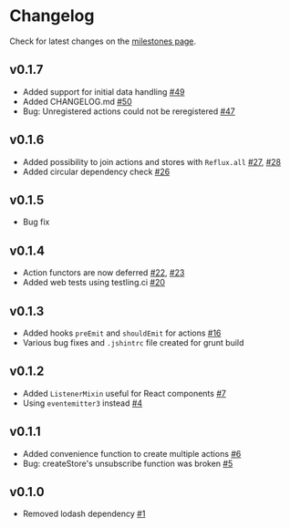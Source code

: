 # Changelog

Check for latest changes on the [milestones page](https://github.com/spoike/refluxjs/milestones).

## v0.1.7

* Added support for initial data handling [#49](https://github.com/spoike/refluxjs/pull/49)
* Added CHANGELOG.md [#50](https://github.com/spoike/refluxjs/issues/50)
* Bug: Unregistered actions could not be reregistered [#47](https://github.com/spoike/refluxjs/pull/47)

## v0.1.6

* Added possibility to join actions and stores with `Reflux.all` [#27](https://github.com/spoike/refluxjs/issues/27), [#28](https://github.com/spoike/refluxjs/pull/28)
* Added circular dependency check [#26](https://github.com/spoike/refluxjs/issues/26)

## v0.1.5

* Bug fix

## v0.1.4

* Action functors are now deferred [#22](https://github.com/spoike/refluxjs/issues/22), [#23](https://github.com/spoike/refluxjs/pull/23)
* Added web tests using testling.ci [#20](https://github.com/spoike/refluxjs/pull/20)

## v0.1.3

* Added hooks `preEmit` and `shouldEmit` for actions [#16](https://github.com/spoike/refluxjs/issues/16)
* Various bug fixes and `.jshintrc` file created for grunt build

## v0.1.2

* Added `ListenerMixin` useful for React components [#7](https://github.com/spoike/refluxjs/issues/7)
* Using `eventemitter3` instead [#4](https://github.com/spoike/refluxjs/issues/4)

## v0.1.1

* Added convenience function to create multiple actions [#6](https://github.com/spoike/refluxjs/issues/6)
* Bug: createStore's unsubscribe function was broken [#5](https://github.com/spoike/refluxjs/issues/5)

## v0.1.0

* Removed lodash dependency [#1](https://github.com/spoike/refluxjs/issues/1)
